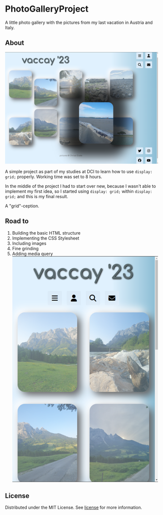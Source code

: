 # PhotoGalleryProject

A little photo gallery with the pictures from my last vacation in Austria and Italy.

## About

![Entire page desktop view with hover-effect](/readme_images/Screenshot%20from%202024-03-14%2011-37-12.png)

A simple project as part of my studies at DCI to learn how to use `display: grid;` properly. Working time was set to 8 hours.

In the middle of the project I had to start over new, because I wasn't able to implement my first idea, so I started using `display: grid;` within `display: grid;` and this is my final result. 

A "grid"-ception.

## Road to

1. Building the basic HTML structure
2. Implementing the CSS Stylesheet
3. Including images
4. Fine grinding
5. Adding media query
   ![mobile view](/readme_images/Screenshot%20from%202024-03-14%2011-55-33.png)


## License

Distributed under the MIT License. See [license](LICENSE) for more information.